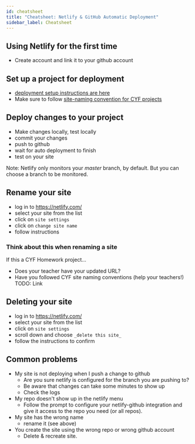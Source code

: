 ```yaml
---
id: cheatsheet
title: "Cheatsheet: Netlify & GitHub Automatic Deployment"
sidebar_label: Cheatsheet
---
```


## Using Netlify for the first time

- Create account and link it to your github account

## Set up a project for deployment

- [deployment setup instructions are here](./instructions-for-automatic-deployment-with-netlify-and-github.md)
- Make sure to follow [site-naming convention for CYF projects](../cyf-site-naming-conventions.md)

## Deploy changes to your project

- Make changes locally, test locally
- commit your changes
- push to github
- wait for auto deployment to finish
- test on your site

Note: Netlify only monitors your _master_ branch, by default. But you can choose a branch to be monitored.

## Rename your site

- log in to https://netlify.com/
- select your site from the list
- click on `site settings`
- click on `change site name`
- follow instructions

### Think about this when renaming a site

If this a CYF Homework project...

- Does your teacher have your updated URL?
- Have you followed CYF site naming conventions (help your teachers!) TODO: Link

## Deleting your site

- log in to https://netlify.com/
- select your site from the list
- click on `site settings`
- scroll down and choose `_delete this site_`
- follow the instructions to confirm

## Common problems

- My site is not deploying when I push a change to github
  - Are you sure netlify is configured for the branch you are pushing to?
  - Be aware that changes can take some minutes to show up
  - Check the logs
- My repo doesn't show up in the netlify menu
  - Follow the prompt to configure your netlify-github integration and give it access to the repo you need (or all repos).
- My site has the wrong name
  - rename it (see above)
- You create the site using the wrong repo or wrong github account
  - Delete & recreate site.
